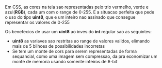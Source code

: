 Em CSS, as cores na tela sao representadas pelo trio vermelho, verde e azul(__RGB__), cada um com o range de 0-255. E a situacao perfeita que pede o uso do tipo __uint8__, que e um inteiro nao assinado que consegue representar os valores de 0-255

Os benefecios de usar um __uint8__ ao inves do __int__ regular sao as seguintes:
 - __uint8__ as variaves sao restritas ao range de valores validos, elimando mais de 5 bilhoes de possibilidades incorretas
 - Se tem um monte de cors para serem representadas de forma sequancial, como uma imagem sem compressao, da pra economizar um monte de memoria usando somente inteiros de 8-bit

